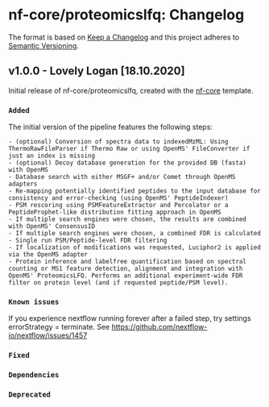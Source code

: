 # nf-core/proteomicslfq: Changelog

The format is based on [Keep a Changelog](https://keepachangelog.com/en/1.0.0/)
and this project adheres to [Semantic Versioning](https://semver.org/spec/v2.0.0.html).

## v1.0.0 - Lovely Logan [18.10.2020]

Initial release of nf-core/proteomicslfq, created with the [nf-core](https://nf-co.re/) template.

### `Added`

The initial version of the pipeline features the following steps:

    - (optional) Conversion of spectra data to indexedMzML: Using ThermoRawFileParser if Thermo Raw or using OpenMS' FileConverter if just an index is missing
    - (optional) Decoy database generation for the provided DB (fasta) with OpenMS
    - Database search with either MSGF+ and/or Comet through OpenMS adapters
    - Re-mapping potentially identified peptides to the input database for consistency and error-checking (using OpenMS' PeptideIndexer)
    - PSM rescoring using PSMFeatureExtractor and Percolator or a PeptideProphet-like distribution fitting approach in OpenMS
    - If multiple search engines were chosen, the results are combined with OpenMS' ConsensusID
    - If multiple search engines were chosen, a combined FDR is calculated
    - Single run PSM/Peptide-level FDR filtering
    - If localization of modifications was requested, Luciphor2 is applied via the OpenMS adapter
    - Protein inference and labelfree quantification based on spectral counting or MS1 feature detection, alignment and integration with OpenMS' ProteomicsLFQ. Performs an additional experiment-wide FDR filter on protein level (and if requested peptide/PSM level).

### `Known issues`

If you experience nextflow running forever after a failed step, try settings errorStrategy = terminate. See https://github.com/nextflow-io/nextflow/issues/1457

### `Fixed`

### `Dependencies`

### `Deprecated`
